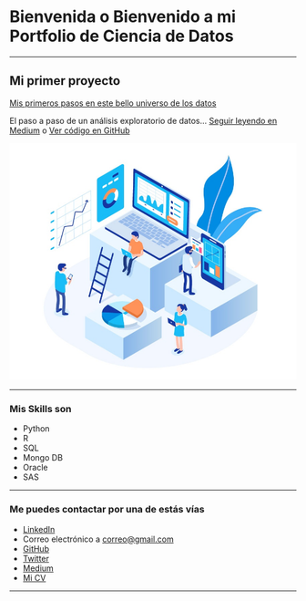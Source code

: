 # Bienvenida o Bienvenido a mi Portfolio de Ciencia de Datos

---

## Mi primer proyecto
[Mis primeros pasos en este bello universo de los datos](https://medium.com/@sanchez54138)

El paso a paso de un análisis exploratorio de datos... [Seguir leyendo en Medium](https://medium.com/@sanchez54138/an%C3%A1lisis-exploratorio-de-clientes-con-python-ed0b97717c) o [Ver código en GitHub](https://github.com/MilcaAreliS/proyecto_portafolio)

[<img src="images/analisis-de-datos.jpg?raw=true"/>](https://medium.com/@sanchez54138/an%C3%A1lisis-exploratorio-de-clientes-con-python-ed0b97717c)

---

### Mis Skills son

- Python
- R
- SQL
- Mongo DB
- Oracle
- SAS

---

### Me puedes contactar por una de estás vías

- [LinkedIn](https://www.linkedin.com/in/tu-linkedin/)
- Correo electrónico a <correo@gmail.com>
- [GitHub](https://github.com/tu-github/)
- [Twitter](https://twitter.com/tu-twitter)
- [Medium](https://medium.com/@tu-medium)
- [Mi CV](/pdf/plantilla-curriculum-blanco.pdf)

---
